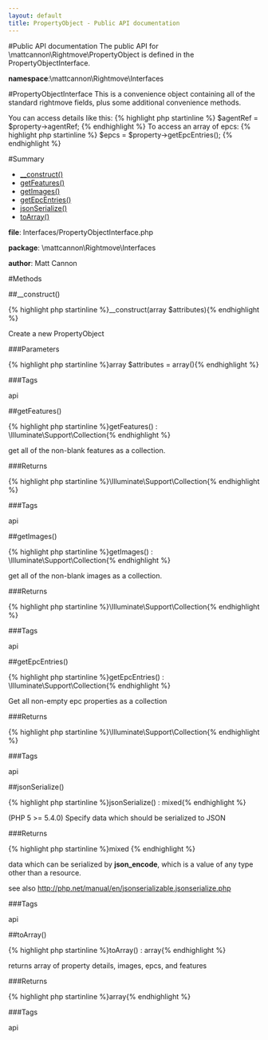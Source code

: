 ```yaml
---
layout: default
title: PropertyObject - Public API documentation
---
```

#Public API documentation
The public API for \mattcannon\Rightmove\PropertyObject is defined in the PropertyObjectInterface.

__namespace__:\mattcannon\Rightmove\Interfaces

#PropertyObjectInterface
This is a convenience object containing all of the standard rightmove fields, plus some additional convenience methods.

You can access details like this:
{% highlight php startinline %}
$agentRef = $property->agentRef;
{% endhighlight %}
To access an array of epcs:
{% highlight php startinline %}
$epcs = $property->getEpcEntries();
{% endhighlight %}

#Summary

* [__construct()](#construct)
* [getFeatures()](#getFeatures)
* [getImages()](#getImages)
* [getEpcEntries()](#getEpcEntries)
* [jsonSerialize()](#jsonSerialize)
* [toArray()](#toArray)

__file__: Interfaces/PropertyObjectInterface.php

__package__: \mattcannon\Rightmove\Interfaces

__author__: Matt Cannon

#Methods

##__construct()

{% highlight php startinline %}__construct(array $attributes){% endhighlight %}

Create a new PropertyObject

###Parameters

{% highlight php startinline %}array	$attributes	= array(){% endhighlight %}

###Tags

api	

##getFeatures()

{% highlight php startinline %}getFeatures() : \Illuminate\Support\Collection{% endhighlight %}

get all of the non-blank features as a collection.

###Returns

{% highlight php startinline %}\Illuminate\Support\Collection{% endhighlight %}

###Tags

api	

##getImages()

{% highlight php startinline %}getImages() : \Illuminate\Support\Collection{% endhighlight %}

get all of the non-blank images as a collection.

###Returns

{% highlight php startinline %}\Illuminate\Support\Collection{% endhighlight %}

###Tags

api	

##getEpcEntries()

{% highlight php startinline %}getEpcEntries() : \Illuminate\Support\Collection{% endhighlight %}

Get all non-empty epc properties as a collection

###Returns

{% highlight php startinline %}\Illuminate\Support\Collection{% endhighlight %}

###Tags

api
	
##jsonSerialize()

{% highlight php startinline %}jsonSerialize() : mixed{% endhighlight %}

(PHP 5 >= 5.4.0) Specify data which should be serialized to JSON

###Returns

{% highlight php startinline %}mixed {% endhighlight %}

data which can be serialized by __json_encode__, which is a value of any type other than a resource.

see also
http://php.net/manual/en/jsonserializable.jsonserialize.php

###Tags

api	

##toArray()

{% highlight php startinline %}toArray() : array{% endhighlight %}

returns array of property details, images, epcs, and features

###Returns

{% highlight php startinline %}array{% endhighlight %}

###Tags

api

